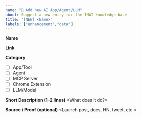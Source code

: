 ```yaml
---
name: "🚀 Add new AI App/Agent/LLM"
about: Suggest a new entry for the INAI knowledge base
title: "[NEW] <Name>"
labels: ["enhancement","data"]
---
```


**Name**
<Enter the name>

**Link**
<URL>

**Category**
- [ ] App/Tool
- [ ] Agent
- [ ] MCP Server
- [ ] Chrome Extension
- [ ] LLM/Model

**Short Description (1–2 lines)**
<What does it do?>

**Source / Proof (optional)**
<Launch post, docs, HN, tweet, etc.>
